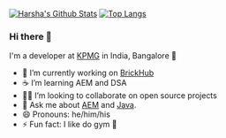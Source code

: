 [![Harsha's Github Stats](https://github-readme-stats.vercel.app/api?username=harshai07&count_private=true&theme=transparent&show_icons=true&rank_icon=percentile&line_height=24)](https://github.com/harshai07)
[![Top Langs](https://github-readme-stats.vercel.app/api/top-langs/?username=harshai07&layout=compact&langs_count=8&theme=transparent&size_weight=0.7&count_weight=0.3)](https://github.com/anuraghazra/github-readme-stats)

### Hi there 👋

I'm a developer at [KPMG](https://kpmg.com/in/en/home.html) in India, Bangalore 🌆

- 🧱 I’m currently working on [BrickHub](https://brickhub.dev)
- ☕ I’m learning AEM and DSA 
- 🧑‍💻 I’m looking to collaborate on open source projects
- 💬 Ask me about [AEM](https://experienceleague.adobe.com/en/docs/experience-manager-65) and [Java](https://java.dev).
- 😄 Pronouns: he/him/his
- ⚡ Fun fact: I like do gym 🐰
